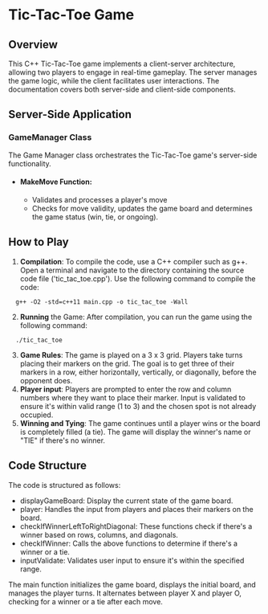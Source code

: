 # Tic-Tac-Toe Game

## Overview
This C++ Tic-Tac-Toe game implements a client-server architecture, allowing two players to engage in real-time gameplay. The server manages the game logic, while the client facilitates user interactions. The documentation covers both server-side and client-side components. 

## Server-Side Application
### GameManager Class  
The Game Manager class orchestrates the Tic-Tac-Toe game's server-side functionality.  

* #### MakeMove Function:
  * Validates and processes a player's move
  * Checks for move validity, updates the game board and determines the game status (win, tie, or ongoing).

## How to Play

1. **Compilation**: To compile the code, use a C++ compiler such as g++. Open a terminal and navigate to the directory containing the source code file ('tic_tac_toe.cpp'). Use the following command to compile the code:

```shell
  g++ -O2 -std=c++11 main.cpp -o tic_tac_toe -Wall
```
2. **Running** the Game: After compilation, you can run the game using the following command:

```shell
  ./tic_tac_toe
```
3. **Game Rules**: The game is played on a 3 x 3 grid. Players take turns placing their markers on the grid. The goal is to get three of their markers in a row, either horizontally, vertically, or diagonally, before the opponent does.
4. **Player input**: Players are prompted to enter the row and column numbers where they want to place their marker. Input is validated to ensure it's within valid range (1 to 3) and the chosen spot is not already occupied.
5. **Winning and Tying**: The game continues until a player wins or the board is completely filled (a tie). The game will display the winner's name or "TIE" if there's no winner.

## Code Structure

The code is structured as follows:

* displayGameBoard: Display the current state of the game board.
* player: Handles the input from players and places their markers on the board.
* checkIfWinnerLeftToRightDiagonal: These functions check if there's a winner based on rows, columns, and diagonals.
* checkIfWinner: Calls the above functions to determine if there's a winner or a tie.
* inputValidate: Validates user input to ensure it's within the specified range.

The main function initializes the game board, displays the initial board, and manages the player turns. It alternates between player X and player O, checking for a winner or a tie after each move. 
